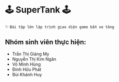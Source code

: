 # 🕹 SuperTank 🕹
✨ ```Bài tập lớn lập trình giao diện game bắn xe tăng```
## Nhóm sinh viên thực hiện: 
 - Trần Thị Giáng My 
 - Nguyễn Thị Kim Ngân
 - Võ Minh Hùng
 - Đinh Hữu Phát
 - Bùi Khánh Huy
